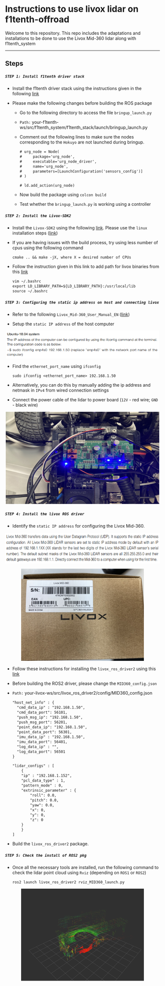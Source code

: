 # Instructions to use livox lidar on f1tenth-offroad

Welcome to this repository. This repo includes the adaptations and installations to be done to use the Livox Mid-360 lidar along with f1tenth_system

---

## Steps

##### `STEP 1: Install f1tenth driver stack`

- Install the f1tenth driver stack using the instructions given in the following [link](https://f1tenth.readthedocs.io/en/foxy_test/getting_started/firmware/drive_workspace.html#setting-up-the-driver-stack)

- Please make the following changes before building the ROS package

    - Go to the following directory to access the file `bringup_launch.py`

    - `Path:` your-f1tenth-ws/src/f1tenth_system/f1tenth_stack/launch/bringup_launch.py

    - Comment out the following lines to make sure the nodes corresponding to the `Hokuyo` are not launched during bringup.
        ```
        # urg_node = Node(
        #     package='urg_node',
        #     executable='urg_node_driver',
        #     name='urg_node',
        #     parameters=[LaunchConfiguration('sensors_config')]
        # )
        ```
        ```
        # ld.add_action(urg_node)
        ```
    - Now build the package using `colcon build`

    - Test whether the `bringup_launch.py` is working using a controller

##### `STEP 2: Install the Livox-SDK2`

- Install the `Livox-SDK2` using the following [link](https://github.com/Livox-SDK/Livox-SDK2/blob/master/README.md). Please use the `linux` installation steps ([link](https://github.com/Livox-SDK/Livox-SDK2/blob/master/README.md#22-instruction-for-ubuntu-2004))

- If you are having issues with the build process, try using less number of cpus using the following command
    ```
    cmake .. && make -jX, where X = desired number of CPUs
    ```
- Follow the instruction given in this link to add path for livox binaries from this [link](https://github.com/Livox-SDK/livox_ros_driver2?tab=readme-ov-file#62-launch-with-command-ros2-launch-livox_lidar_rviz_hap_launchpy-but-cannot-open-shared-object-file-liblivox_sdk_sharedso-)

    ```
    vim ~/.bashrc
    export LD_LIBRARY_PATH=${LD_LIBRARY_PATH}:/usr/local/lib
    source ~/.bashrc
    ```

##### `STEP 3: Configuring the static ip address on host and connecting livox` 

- Refer to the following `Livox_Mid-360_User_Manual_EN` ([link](https://terra-1-g.djicdn.com/851d20f7b9f64838a34cd02351370894/Livox/Livox_Mid-360_User_Manual_EN.pdf)) 

- Setup the `static IP address` of the host computer

<p align="center">
    <img src="../assets/setup-static-host-ip.png" width="500" height="90" />
</p>

- Find the `ethernet_port_name` using `ifconfig` 

    ```
    sudo ifconfig <ethernet_port_name> 192.168.1.50    
    ```

- Alternatively, you can do this by manually adding the ip address and netmask in `IPv4` from wired connection settings 

- Connect the power cable of the lidar to power board (`12V` - red wire; `GND` - black wire)

<p align="center">
    <img src="../assets/livox-power-board-connection.jpg" width="500" height="300" />
</p>

##### `STEP 4: Install the livox ROS driver`

- Identify the `static IP address` for configuring the Livox Mid-360.
<p align="center">
    <img src="../assets/static-ip-configuration.png" width="800" height="100" />
</p>

<p align="center">
    <img src="../assets/livox-serial-number.jpg" width="400" height="300" />
</p>

- Follow these instructions for installing the `livox_ros_driver2` using this [link](https://github.com/Livox-SDK/livox_ros_driver2)

- Before building the ROS2 driver, please change the `MID360_config.json`

- `Path:` your-livox-ws/src/livox_ros_driver2/config/MID360_config.json

    ```
    "host_net_info" : {
      "cmd_data_ip" : "192.168.1.50",
      "cmd_data_port": 56101,
      "push_msg_ip": "192.168.1.50",
      "push_msg_port": 56201,
      "point_data_ip": "192.168.1.50",
      "point_data_port": 56301,
      "imu_data_ip" : "192.168.1.50",
      "imu_data_port": 56401,
      "log_data_ip" : "",
      "log_data_port": 56501
    }
    ```

    ```
    "lidar_configs" : [
        {
        "ip" : "192.168.1.152",
        "pcl_data_type" : 1,
        "pattern_mode" : 0,
        "extrinsic_parameter" : {
            "roll": 0.0,
            "pitch": 0.0,
            "yaw": 0.0,
            "x": 0,
            "y": 0,
            "z": 0
        }
        }
    ]
    ```
- Build the `livox_ros_driver2` package.

##### `STEP 5: Check the install of ROS2 pkg`

- Once all the necessary tools are installed, run the following command to check the lidar point cloud using `Rviz` (depending on `ROS1` or `ROS2`)

    ```
    ros2 launch livox_ros_driver2 rviz_MID360_launch.py
    ```

<p align="center">
    <img src="../assets/rviz-point-cloud.png" width="400" height="300" />
</p>